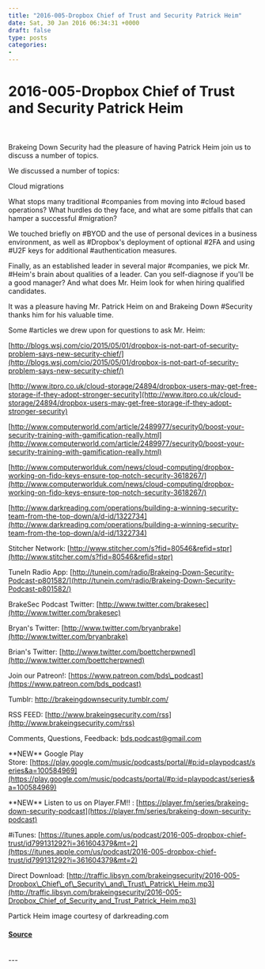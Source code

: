 ```yaml
---
title: "2016-005-Dropbox Chief of Trust and Security Patrick Heim"
date: Sat, 30 Jan 2016 06:34:31 +0000
draft: false
type: posts
categories: 
- 
---
```

# 2016-005-Dropbox Chief of Trust and Security Patrick Heim

<br/>

<br/>
Brakeing Down Security had the pleasure of having Patrick Heim join us to discuss a number of topics.

We discussed a number of topics:

Cloud migrations

What stops many traditional #companies from moving into #cloud based operations? What hurdles do they face, and what are some pitfalls that can hamper a successful #migration?

We touched briefly on #BYOD and the use of personal devices in a business environment, as well as #Dropbox's deployment of optional #2FA and using #U2F keys for additional #authentication measures.

Finally, as an established leader in several major #companies, we pick Mr. #Heim's brain about qualities of a leader. Can you self-diagnose if you'll be a good manager? And what does Mr. Heim look for when hiring qualified candidates.

It was a pleasure having Mr. Patrick Heim on and Brakeing Down #Security thanks him for his valuable time.

Some #articles we drew upon for questions to ask Mr. Heim:

[http://blogs.wsj.com/cio/2015/05/01/dropbox-is-not-part-of-security-problem-says-new-security-chief/](http://blogs.wsj.com/cio/2015/05/01/dropbox-is-not-part-of-security-problem-says-new-security-chief/)

[http://www.itpro.co.uk/cloud-storage/24894/dropbox-users-may-get-free-storage-if-they-adopt-stronger-security](http://www.itpro.co.uk/cloud-storage/24894/dropbox-users-may-get-free-storage-if-they-adopt-stronger-security)

[http://www.computerworld.com/article/2489977/security0/boost-your-security-training-with-gamification-really.html](http://www.computerworld.com/article/2489977/security0/boost-your-security-training-with-gamification-really.html)

[http://www.computerworlduk.com/news/cloud-computing/dropbox-working-on-fido-keys-ensure-top-notch-security-3618267/](http://www.computerworlduk.com/news/cloud-computing/dropbox-working-on-fido-keys-ensure-top-notch-security-3618267/)

[http://www.darkreading.com/operations/building-a-winning-security-team-from-the-top-down/a/d-id/1322734](http://www.darkreading.com/operations/building-a-winning-security-team-from-the-top-down/a/d-id/1322734)

Stitcher Network: [http://www.stitcher.com/s?fid=80546&refid=stpr](http://www.stitcher.com/s?fid=80546&refid=stpr)

TuneIn Radio App: [http://tunein.com/radio/Brakeing-Down-Security-Podcast-p801582/](http://tunein.com/radio/Brakeing-Down-Security-Podcast-p801582/)

BrakeSec Podcast Twitter: [http://www.twitter.com/brakesec](http://www.twitter.com/brakesec)

Bryan's Twitter: [http://www.twitter.com/bryanbrake](http://www.twitter.com/bryanbrake)

Brian's Twitter: [http://www.twitter.com/boettcherpwned](http://www.twitter.com/boettcherpwned)

Join our Patreon!: [https://www.patreon.com/bds\_podcast](https://www.patreon.com/bds_podcast)

Tumblr: http://brakeingdownsecurity.tumblr.com/

RSS FEED: [http://www.brakeingsecurity.com/rss](http://www.brakeingsecurity.com/rss)

Comments, Questions, Feedback: [bds.podcast@gmail.com](mailto:bds.podcast@gmail.com)

\*\*NEW\*\* Google Play Store: [https://play.google.com/music/podcasts/portal/#p:id=playpodcast/series&a=100584969](https://play.google.com/music/podcasts/portal/#p:id=playpodcast/series&a=100584969)

\*\*NEW\*\* Listen to us on Player.FM!! : [https://player.fm/series/brakeing-down-security-podcast](https://player.fm/series/brakeing-down-security-podcast)

#iTunes: [https://itunes.apple.com/us/podcast/2016-005-dropbox-chief-trust/id799131292?i=361604379&mt=2](https://itunes.apple.com/us/podcast/2016-005-dropbox-chief-trust/id799131292?i=361604379&mt=2)

Direct Download: [http://traffic.libsyn.com/brakeingsecurity/2016-005-Dropbox\_Chief\_of\_Security\_and\_Trust\_Patrick\_Heim.mp3](http://traffic.libsyn.com/brakeingsecurity/2016-005-Dropbox_Chief_of_Security_and_Trust_Patrick_Heim.mp3)

Partick Heim image courtesy of darkreading.com

#### [Source](http://brakeingsecurity.com/2016-005-dropbox-chief-of-trust-and-security-patrick-heim)

<br/>
---
